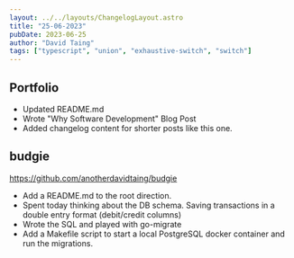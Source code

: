 ```yaml
---
layout: ../../layouts/ChangelogLayout.astro
title: "25-06-2023"
pubDate: 2023-06-25
author: "David Taing"
tags: ["typescript", "union", "exhaustive-switch", "switch"]
---
```


## Portfolio

- Updated README.md
- Wrote "Why Software Development" Blog Post
- Added changelog content for shorter posts like this one.

## budgie

https://github.com/anotherdavidtaing/budgie

- Add a README.md to the root direction.
- Spent today thinking about the DB schema. Saving transactions in a double entry format (debit/credit columns)
- Wrote the SQL and played with go-migrate
- Add a Makefile script to start a local PostgreSQL docker container and run the migrations.
